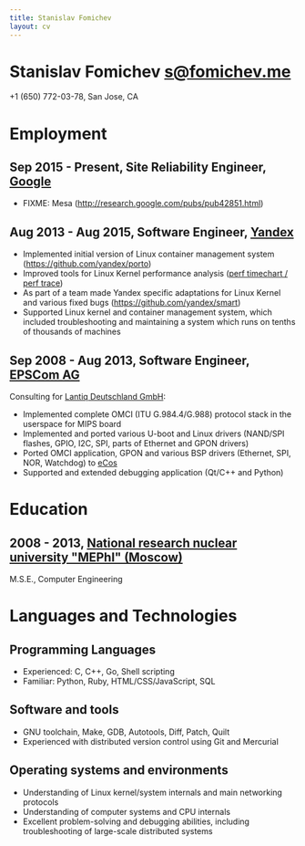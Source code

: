 ```yaml
---
title: Stanislav Fomichev
layout: cv
---
```


# Stanislav Fomichev <s@fomichev.me>

+1 (650) 772-03-78, San Jose, CA

# Employment

## Sep 2015 - Present, Site Reliability Engineer, [Google](http://google.com)

* FIXME: Mesa (http://research.google.com/pubs/pub42851.html)

## Aug 2013 - Aug 2015, Software Engineer, [Yandex](http://yandex.ru)

* Implemented initial version of Linux container management system (https://github.com/yandex/porto)
* Improved tools for Linux Kernel performance analysis ([perf timechart / perf trace](https://git.kernel.org/pub/scm/linux/kernel/git/torvalds/linux.git/log/?qt=grep&q=Stanislav+Fomichev))
* As part of a team made Yandex specific adaptations for Linux Kernel and various fixed bugs (https://github.com/yandex/smart)
* Supported Linux kernel and container management system, which included troubleshooting and maintaining a system which runs on tenths of thousands of machines

## Sep 2008 - Aug 2013, Software Engineer, [EPSCom AG](http://epscom.net)
Consulting for [Lantiq Deutschland GmbH](http://lantiq.com):

* Implemented complete OMCI (ITU G.984.4/G.988) protocol stack in the userspace for MIPS board
* Implemented and ported various U-boot and Linux drivers (NAND/SPI flashes, GPIO, I2C, SPI, parts of Ethernet and GPON drivers)
* Ported OMCI application, GPON and various BSP drivers (Ethernet, SPI, NOR, Watchdog) to [eCos](http://ecos.sourceware.org)
* Supported and extended debugging application (Qt/C++ and Python)

# Education

## 2008 - 2013, [National research nuclear university "MEPhI" (Moscow)](http://mephi.ru)
M.S.E., Computer Engineering

# Languages and Technologies

## Programming Languages
* Experienced: C, C++, Go, Shell scripting
* Familiar: Python, Ruby, HTML/CSS/JavaScript, SQL

## Software and tools
* GNU toolchain, Make, GDB, Autotools, Diff, Patch, Quilt
* Experienced with distributed version control using Git and Mercurial

## Operating systems and environments
* Understanding of Linux kernel/system internals and main networking protocols
* Understanding of computer systems and CPU internals
* Excellent problem-solving and debugging abilities, including troubleshooting of large-scale distributed systems
